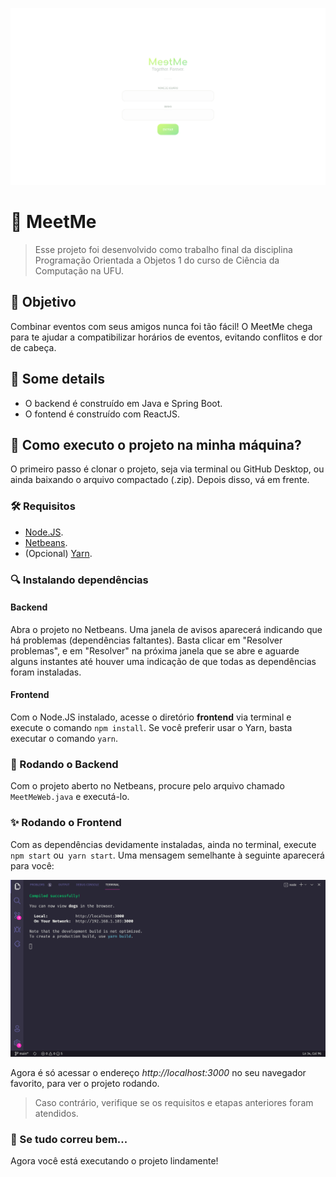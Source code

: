 ![MeetMe](readme-images/cover.png)

# :handshake: MeetMe

> Esse projeto foi desenvolvido como trabalho final da disciplina Programação Orientada a Objetos 1 do curso de Ciência da Computação na UFU.

## :dart: Objetivo

Combinar eventos com seus amigos nunca foi tão fácil! O MeetMe chega para te ajudar a compatibilizar horários de eventos, evitando conflitos e dor de cabeça.

## :scroll: Some details

- O backend é construído em Java e Spring Boot.
- O fontend é construído com ReactJS.

## :thinking: Como executo o projeto na minha máquina?

O primeiro passo é clonar o projeto, seja via terminal ou GitHub Desktop, ou ainda baixando o arquivo compactado (.zip). Depois disso, vá em frente.

### :hammer_and_wrench: Requisitos

- [Node.JS](https://nodejs.org/).
- [Netbeans](https://netbeans.apache.org/).
- (Opcional) [Yarn](https://yarnpkg.com/).

### :mag: Instalando dependências

#### Backend

Abra o projeto no Netbeans. Uma janela de avisos aparecerá indicando que há problemas (dependências faltantes). Basta clicar em "Resolver problemas", e em "Resolver" na próxima janela que se abre e aguarde alguns instantes até houver uma indicação de que todas as dependências foram instaladas.

#### Frontend

Com o Node.JS instalado, acesse o diretório **frontend** via terminal e execute o comando `npm install`. Se você preferir usar o Yarn, basta executar o comando `yarn`.

### :goggles: Rodando o Backend

Com o projeto aberto no Netbeans, procure pelo arquivo chamado `MeetMeWeb.java` e executá-lo.

### :sparkles: Rodando o Frontend

Com as dependências devidamente instaladas, ainda no terminal, execute `npm start` ou` yarn start`. Uma mensagem semelhante à seguinte aparecerá para você:

![Resultado do comando no terminal](readme-images/running-frontend.png)

Agora é só acessar o endereço _http://localhost:3000_ no seu navegador favorito, para ver o projeto rodando.

> Caso contrário, verifique se os requisitos e etapas anteriores foram atendidos.

### :tada: Se tudo correu bem...

Agora você está executando o projeto lindamente!
